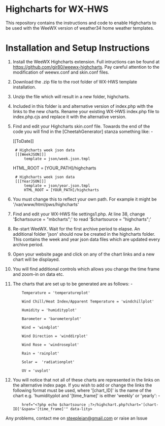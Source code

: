 # Highcharts for WX-HWS

This repository contains the instructions and code to enable Highcharts to be used with the WeeWX version of weather34 home weather templates.


# Installation and Setup Instructions

1. Install the WeeWX Highcharts extension. Full intructions can be found at https://github.com/gjr80/weewx-highcharts. Pay careful attention to the modification of weewx.conf and skin.conf files.
2. Download the .zip file to the root folder of WX-HWS template installation.
3. Unzip the file which will result in a new folder, highcharts.
4. Included in this folder is and alternative version of index.php with the links to the new charts. Rename your existing WX-HWS index.php file to index.php.cjs and replace it with the alternative version.
5. Find and edit your Highcharts skin.conf file. Towards the end of the code you will find in the [CheetahGenerator] stanza something like: -


    [[ToDate]]

        # Highcharts week json data
        [[[WeekJSON]]]
            template = json/week.json.tmpl
	HTML_ROOT = [YOUR_PATH]/highcharts
            
        # Highcharts week json data
        [[[YearJSON]]]
            template = json/year.json.tmpl	
            HTML_ROOT = [YOUR_PATH]/highcharts
            
6. You must change this to reflect your own path. For example it might be '/var/www/html/pws/highcharts'            
7. Find and edit your WX-HWS file settings1.php. At line 38, change '$chartsource   = "mbcharts";' to read '$chartsource   = "highcharts";'
8. Re-start WeeWX. Wait for the first archive period to elapse. An additional folder 'json' should now be created in the highcharts folder. This contains the week and year json data files which are updated every archive period.
9. Open your website page and click on any of the chart links and a new chart will be displayed.
10. You will find additional controls which allows you change the time frame and zoom-in on data etc.
11. The charts that are set up to be generated are as follows: -

            Temperature = 'temperatureplot'
            
            Wind Chill/Heat Index/Apparent Temperature = 'windchillplot'
            
            Humidity = 'humidityplot'
            
            Barometer = 'barometerplot'
            
            Wind = 'windplot'
            
            Wind Direction = 'winddirplot'
            
            Wind Rose = 'windroseplot'
            
            Rain = 'rainplot'
            
            Solar =  'radiationplot'
            
            UV = 'uvplot'
            
12. You will notice that not all of these charts are represented in the links on the alternative index page. If you wish to add or change the links the following format must be used, where '[chart_ID]' is the name of the chart e.g. 'humidityplot and '[time_frame]' is either 'weekly' or 'yearly': -

            href="<?php echo $chartsource ;?>/highchart.php?chart='[chart-ID]'&span='[time_frame]'" data-lity>
            
            
Any problems, contact me on steepleian@gmail.com or raise an Issue            
            
            
            
            
            
